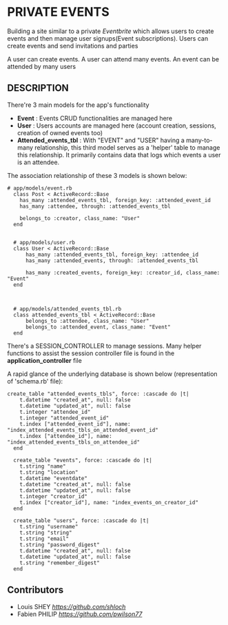 # PRIVATE EVENTS

Building a site similar to a private *Eventbrite* which allows users to create events and then manage user signups(Event subscriptions). Users can create events and send invitations and parties

A user can create events. A user can attend many events. An event can be attended by many users

## DESCRIPTION

There're 3 main models for the app's functionality
- **Event** : Events CRUD functionalities are managed here
- **User** : Users accounts are managed here (account creation, sessions, creation of owned events too)
- **Attended_events_tbl** : With "EVENT" and "USER" having a many-to-many relationship, this third model serves as a 'helper' table to manage this relationship. It primarily contains data that logs which events a user is an attendee.

The association relationship of these 3 models is shown below: 

```
# app/models/event.rb
  class Post < ActiveRecord::Base
    has_many :attended_events_tbl, foreign_key: :attended_event_id
    has_many :attendee, through: :attended_events_tbl

    belongs_to :creator, class_name: "User"
  end


  # app/models/user.rb
  class User < ActiveRecord::Base
      has_many :attended_events_tbl, foreign_key: :attendee_id
      has_many :attended_events, through: :attended_events_tbl

      has_many :created_events, foreign_key: :creator_id, class_name: "Event"
  end



  # app/models/attended_events_tbl.rb
  class attended_events_tbl < ActiveRecord::Base
      belongs_to :attendee, class_name: "User"
      belongs_to :attended_event, class_name: "Event"
  end
```


There's a SESSION_CONTROLLER to manage sessions. Many helper functions to assist the session controller file is found in the **application_controller** file

A rapid glance  of the underlying database is shown below (representation of 'schema.rb' file):

```
create_table "attended_events_tbls", force: :cascade do |t|
    t.datetime "created_at", null: false
    t.datetime "updated_at", null: false
    t.integer "attendee_id"
    t.integer "attended_event_id"
    t.index ["attended_event_id"], name: "index_attended_events_tbls_on_attended_event_id"
    t.index ["attendee_id"], name: "index_attended_events_tbls_on_attendee_id"
  end

  create_table "events", force: :cascade do |t|
    t.string "name"
    t.string "location"
    t.datetime "eventdate"
    t.datetime "created_at", null: false
    t.datetime "updated_at", null: false
    t.integer "creator_id"
    t.index ["creator_id"], name: "index_events_on_creator_id"
  end

  create_table "users", force: :cascade do |t|
    t.string "username"
    t.string "string"
    t.string "email"
    t.string "password_digest"
    t.datetime "created_at", null: false
    t.datetime "updated_at", null: false
    t.string "remember_digest"
  end
```

## Contributors

- Louis SHEY _https://github.com/shloch_
- Fabien PHILIP _https://github.com/pwilson77_